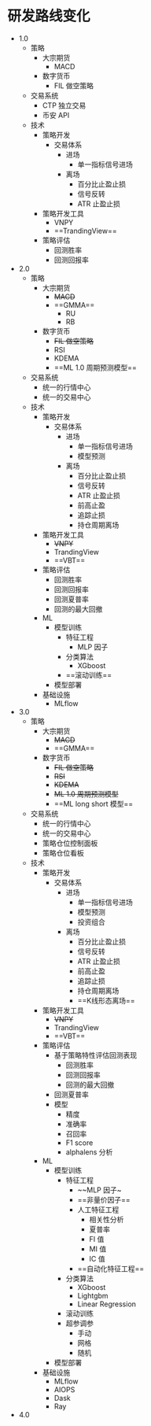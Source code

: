 
# 研发路线变化
- 1.0
	- 策略
		- 大宗期货
			- MACD
		- 数字货币
			- FIL 做空策略
	- 交易系统
		- CTP 独立交易
		- 币安 API 
	- 技术
		- 策略开发
			- 交易体系
				- 进场
					- 单一指标信号进场
				- 离场
					- 百分比止盈止损
					- 信号反转
					- ATR 止盈止损
		- 策略开发工具
			- VNPY
			- ==TrandingView==
		- 策略评估
			- 回测胜率
			- 回测回报率
- 2.0
	-  策略
		- 大宗期货
			- ~~MACD~~
			- ==GMMA==
				- RU
				- RB
		- 数字货币
			- ~~FIL 做空策略~~
			- RSI
			- KDEMA
			- ==ML 1.0 周期预测模型==
	- 交易系统
		- 统一的行情中心
		- 统一的交易中心
	- 技术
		- 策略开发
			- 交易体系
				- 进场
					- 单一指标信号进场
					- 模型预测
				- 离场
					- 百分比止盈止损
					- 信号反转
					- ATR 止盈止损
					- 前高止盈
					- 追踪止损
					- 持仓周期离场
		- 策略开发工具
			- ~~VNPY~~
			- TrandingView
			- ==VBT==
		- 策略评估
			- 回测胜率
			- 回测回报率
			- 回测夏普率
			- 回测的最大回撤
		- ML
			- 模型训练
				- 特征工程
					- MLP 因子
				- 分类算法
					- XGboost
				- ==滚动训练==
			- 模型部署
		- 基础设施
			- MLflow
- 3.0
	- 策略
		- 大宗期货
			- ~~MACD~~
			- ==GMMA==
		- 数字货币
			- ~~FIL 做空策略~~
			- ~~RSI~~
			- ~~KDEMA~~
			- ~~ML 1.0 周期预测模型~~
			- ==ML long short 模型==
	- 交易系统
		- 统一的行情中心
		- 统一的交易中心
		- 策略仓位控制面板
		- 策略仓位看板
	- 技术
		- 策略开发
			- 交易体系
				- 进场
					- 单一指标信号进场
					- 模型预测
					- 投资组合
				- 离场
					- 百分比止盈止损
					- 信号反转
					- ATR 止盈止损
					- 前高止盈
					- 追踪止损
					- 持仓周期离场
					- ==K线形态离场==
		- 策略开发工具
			- ~~VNPY~~
			- TrandingView
			- ==VBT==
		- 策略评估
			- 基于策略特性评估回测表现
				- 回测胜率
				- 回测回报率
				- 回测的最大回撤
			- 回测夏普率
			- 模型
				- 精度
				- 准确率
				- 召回率
				- F1 score
				- alphalens 分析
		- ML
			- 模型训练
				- 特征工程
					- ~~MLP 因子~
					- ==非量价因子==
					- 人工特征工程
						- 相关性分析
						- 夏普率
						- FI 值
						- MI 值
						- IC 值
					- ==自动化特征工程==
				- 分类算法
					- XGboost
					- Lightgbm
					- Linear Regression
				- 滚动训练
				- 超参调参
					- 手动
					- 网格
					- 随机
			- 模型部署
		- 基础设施
			- MLflow
			- AIOPS
			- Dask
			- Ray
- 4.0